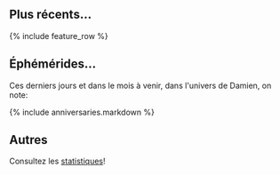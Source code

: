 ## Plus récents...

{% include feature_row %}

## Éphémérides...

Ces derniers jours et dans le mois à venir, dans l'univers de Damien, on note:

{% include anniversaries.markdown %}

## Autres

Consultez les [statistiques](/stats)!
